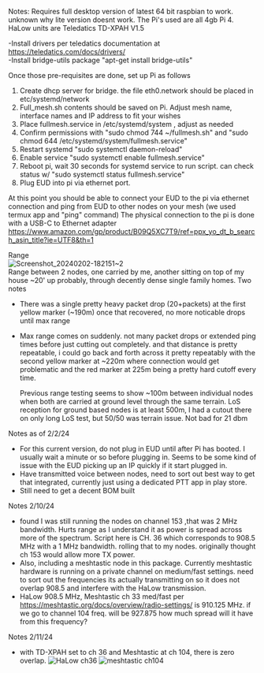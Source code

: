 Notes:
Requires full desktop version of latest 64 bit raspbian to work. unknown why lite version doesnt work. The Pi's used are all 4gb Pi 4. HaLow units are Teledatics TD-XPAH V1.5

  -Install drivers per teledatics documentation at https://teledatics.com/docs/drivers/  <br>
  -Install bridge-utils package "apt-get install bridge-utils" 

Once those pre-requisites are done, set up Pi as follows

1. Create dhcp server for bridge. the file eth0.network should be placed in etc/systemd/network  
2. Full_mesh.sh contents should be saved on Pi. Adjust mesh name, interface names and IP address to fit your wishes
3. Place fullmesh.service in /etc/systemd/system , adjust as needed
4. Confirm permissions with "sudo chmod 744 ~/fullmesh.sh" and "sudo chmod 644 /etc/systemd/system/fullmesh.service"
5. Restart systemd "sudo systemctl daemon-reload"
6. Enable service "sudo systemctl enable fullmesh.service"
7. Reboot pi, wait 30 seconds for systemd service to run script. can check status w/ "sudo systemctl status fullmesh.service"
8. Plug EUD into pi via ethernet port.

At this point you should be able to connect your EUD to the pi via ethernet connection and ping from EUD to other nodes on your mesh (we used termux app and "ping" command)
The physical connection to the pi is done with a USB-C to Ethernet adapter https://www.amazon.com/gp/product/B09Q5XC7T9/ref=ppx_yo_dt_b_search_asin_title?ie=UTF8&th=1 <br>

Range <br>
![Screenshot_20240202-182151~2](https://github.com/NHOQA/TD-XPAH_Mesh/assets/74009174/6343a2c4-ce3f-4fde-83df-91218b7835b7) <br>
Range between 2 nodes, one carried by me, another sitting on top of my house ~20' up probably, through decently dense single family homes. Two notes <br>
- There was a single pretty heavy packet drop (20+packets) at the first yellow marker (~190m) once that recovered, no more noticable drops until max range
- Max range comes on suddenly. not many packet drops or extended ping times before just cutting out completely. and that distance is pretty repeatable, i could go back and forth across it pretty repeatably with the second yellow marker at ~220m where connection would get problematic and the red marker at 225m being a pretty hard cutoff every time.

  Previous range testing seems to show ~100m between individual nodes when both are carried at ground level through the same terrain.
  LoS reception for ground based nodes is at least 500m, I had a cutout there on only long LoS test, but 50/50 was terrain issue.  Not bad for 21 dbm

Notes as of 2/2/24 <br>
- For this current version, do not plug in EUD until after Pi has booted. I usually wait a minute or so before plugging in. Seems to be some kind of issue with the EUD picking up an IP quickly if it start plugged in. <br>
- Have transmitted voice between nodes, need to sort out best way to get that integrated, currently just using a dedicated PTT app in play store.
- Still need to get a decent BOM built

Notes 2/10/24 <br>
- found I was still running the nodes on channel 153 ,that was 2 MHz bandwidth. Hurts range as I understand it as power is spread across more of the spectrum. Script here is CH. 36 which corresponds to 908.5 MHz with a 1 MHz bandwidth. rolling that to my nodes. originally thought ch 153 would allow more TX power.
- Also, including a meshtastic node in this package. Currently meshtastic hardware is running on a private channel on medium/fast settings. need to sort out the frequencies its actually transmitting on so it does not overlap 908.5 and interfere with the HaLow transmission.
- HaLow 908.5 MHz, Meshtastic ch 33 med/fast per https://meshtastic.org/docs/overview/radio-settings/ is 910.125 MHz. if we go to channel 104 freq. will be 927.875  how much spread will it have from this frequency?

Notes 2/11/24 <br>
- with TD-XPAH set to ch 36 and Meshtastic at ch 104, there is zero overlap. 
![HaLow ch36](https://github.com/NHOQA/TD-XPAH_Mesh/assets/74009174/08f8a75d-4671-4bcf-bb47-c94b73ed0cbf)
![meshtastic ch104](https://github.com/NHOQA/TD-XPAH_Mesh/assets/74009174/711b8379-153c-4b33-99b0-b4ae861c3fd0)
